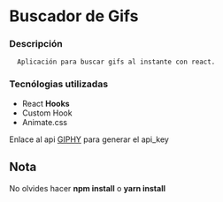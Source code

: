 # Buscador de Gifs

### Descripción
 ~~~
   Aplicación para buscar gifs al instante con react.
 ~~~

 ### Tecnólogias utilizadas
  - React **Hooks**
  - Custom Hook
  - Animate.css

  Enlace al api [GIPHY](https://developers.giphy.com/docs/api/endpoint/#search) para generar el api_key

## Nota
  No olvides hacer **npm install** o **yarn install**
